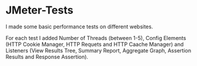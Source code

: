 # JMeter-Tests

I made some basic performance tests on different websites. 

For each test I added Number of Threads (between 1-5), Config Elements (HTTP Cookie Manager, HTTP Requets and HTTP Caache Manager) and Listeners (View Results Tree, Summary Report, Aggregate Graph, Assertion Results and Response Assertion).

